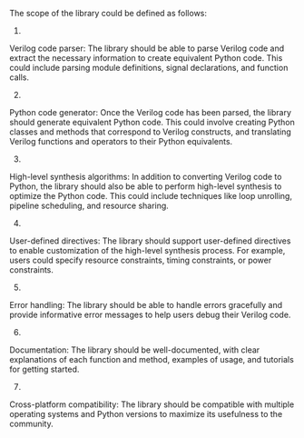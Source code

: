 The scope of the library could be defined as follows:

1.

Verilog code parser: The library should be able to parse Verilog code and extract the necessary information to create equivalent Python code. This could include parsing module definitions, signal declarations, and function calls.

2.

Python code generator: Once the Verilog code has been parsed, the library should generate equivalent Python code. This could involve creating Python classes and methods that correspond to Verilog constructs, and translating Verilog functions and operators to their Python equivalents.

3.

High-level synthesis algorithms: In addition to converting Verilog code to Python, the library should also be able to perform high-level synthesis to optimize the Python code. This could include techniques like loop unrolling, pipeline scheduling, and resource sharing.

4.

User-defined directives: The library should support user-defined directives to enable customization of the high-level synthesis process. For example, users could specify resource constraints, timing constraints, or power constraints.

5.

Error handling: The library should be able to handle errors gracefully and provide informative error messages to help users debug their Verilog code.

6.

Documentation: The library should be well-documented, with clear explanations of each function and method, examples of usage, and tutorials for getting started.

7.

Cross-platform compatibility: The library should be compatible with multiple operating systems and Python versions to maximize its usefulness to the community.

